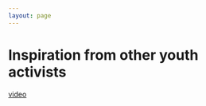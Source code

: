 ```yaml
---
layout: page
---
```


Inspiration from other youth activists
================

[video](https://youtu.be/SIl5KCRdQbg)
